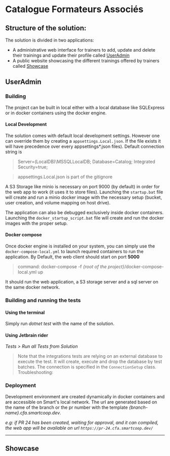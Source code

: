 ﻿# Catalogue Formateurs Associés

## Structure of the solution:

The solution is divided in two applications:

- A administrative web interface for trainers to add, update and delete their trainings and update their profile called [UserAdmin](./src/UserAdmin/src/Smart.FA.Catalog.Web)
- A public website showcasing the different trainings offered by trainers called [Showcase](./src/Showcase/src/Smart.FA.Catalog.Showcase.Web)

## UserAdmin
### Building

The project can be built in local either with a local database like SQLExpress or in docker containers using the docker engine.

#### Local Development
The solution comes with default local development settings.
However one can override them by creating a `appsettings.Local.json`. If the file exists it will have precedence
over every appsettings*.json files).
Default connection string is
> Server=(LocalDB)\MSSQLLocalDB; Database=Catalog; Integrated Security=true;

> appsettings.Local.json is part of the gitignore

A S3 Storage like minio is necessary on port 9000 (by default) in order for the web app to work (it uses it to store files).
Launching the `startup.bat` file will create and run a minio docker image with the necessary setup (bucket, user creation, and volume mapping on host drive).

The application can also be debugged exclusively inside docker containers.
Launching the `docker_startup_script.bat` file will create and run the docker images with the proper setup.

#### Docker compose
Once docker engine is installed on your system, you can simply use the `docker-compose-local.yml` to launch required containers
to run the application. By Default, the web client should start on port **5000**
> command: docker-compose -f *{root of the project}*/docker-compose-local.yml up

It should run the web application, a S3 storage server and a sql server on the same docker network.

### Building and running the tests

#### Using the terminal

Simply run *dotnet test* with the name of the solution.

#### Using Jetbrain rider

*Tests > Run all Tests from Solution*

 > Note that the integrations tests are relying on an external database to execute the test.
It will create, execute and drop the database by test batches.
The connection is specified in the `ConnectionSetup` class.
Troubleshooting:

### Deployment

Development environment are created dynamically in docker containers and are accessible on Smart's local network.
The url are generated based on the name of the branch or the pr number with the template *{branch-name}.cfa.smartcoop.dev*.

*e.g: if PR 24 has been created, waiting for approval, and it can compiled, the web app will be available on url `https://pr-24.cfa.smartcoop.dev/`*

---
## Showcase
